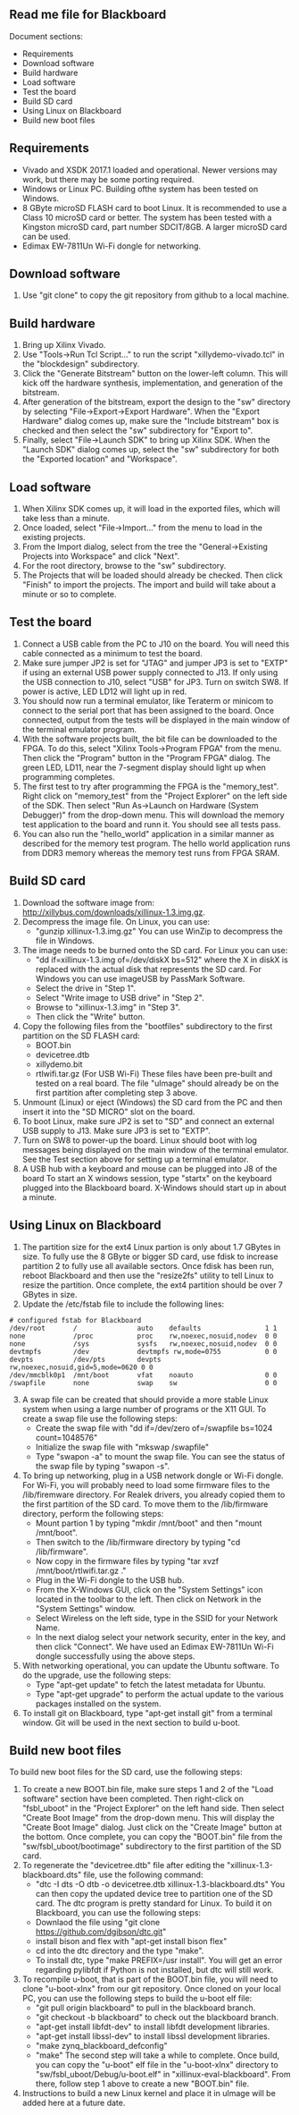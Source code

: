Read me file for Blackboard
---------------------------

Document sections:
 - Requirements
 - Download software
 - Build hardware
 - Load software
 - Test the board
 - Build SD card
 - Using Linux on Blackboard
 - Build new boot files

Requirements
------------
 - Vivado and XSDK 2017.1 loaded and operational.  Newer versions may work,
   but there may be some porting required.
 - Windows or Linux PC.  Building ofthe system has been tested on Windows.
 - 8 GByte microSD FLASH card to boot Linux.  It is recommended to use a
   Class 10 microSD card or better.  The system has been tested with a
   Kingston microSD card, part number SDCIT/8GB.  A larger microSD card
   can be used.
 - Edimax EW-7811Un Wi-Fi dongle for networking.

Download software
-----------------
1. Use "git clone" to copy the git repository from github to a local machine.

Build hardware
--------------
1. Bring up Xilinx Vivado.
2. Use "Tools->Run Tcl Script..." to run the script "xillydemo-vivado.tcl"
   in the "blockdesign" subdirectory.
3. Click the "Generate Bitstream" button on the lower-left column.  This
   will kick off the hardware synthesis, implementation, and generation
   of the bitstream.
4. After generation of the bitstream, export the design to the "sw" directory
   by selecting "File->Export->Export Hardware".  When the "Export Hardware"
   dialog comes up, make sure the "Include bitstream" box is checked and then
   select the "sw" subdirectory for "Export to".
5. Finally, select "File->Launch SDK" to bring up Xilinx SDK.  When the
   "Launch SDK" dialog comes up, select the "sw" subdirectory for both the
   "Exported location" and "Workspace".

Load software
-------------
1. When Xilinx SDK comes up, it will load in the exported files, which will
   take less than a minute.
2. Once loaded, select "File->Import..." from the menu to load in the existing
   projects.
3. From the Import dialog, select from the tree the
   "General->Existing Projects into Workspace" and click "Next".
4. For the root directory, browse to the "sw" subdirectory.
5. The Projects that will be loaded should already be checked.  Then click
   "Finish" to import the projects.  The import and build will take about
   a minute or so to complete.

Test the board
--------------
1. Connect a USB cable from the PC to J10 on the board.  You will need this
   cable connected as a minimum to test the board.
2. Make sure jumper JP2 is set for "JTAG" and jumper JP3 is set to "EXTP" if
   using an external USB power supply connected to J13.  If only using the
   USB connection to J10, select "USB" for JP3.  Turn on switch SW8.  If
   power is active, LED LD12 will light up in red.
3. You should now run a terminal emulator, like Teraterm or minicom to connect
   to the serial port that has been assigned to the board.  Once connected,
   output from the tests will be displayed in the main window of the terminal
   emulator program.
4. With the software projects built, the bit file can be downloaded to the
   FPGA.  To do this, select "Xilinx Tools->Program FPGA" from the menu.
   Then click the "Program" button in the "Program FPGA" dialog.  The green
   LED, LD11, near the 7-segment display should light up when programming
   completes.
5. The first test to try after programming the FPGA is the "memory_test".
   Right click on "memory_test" from the "Project Explorer" on the left side
   of the SDK.  Then select "Run As->Launch on Hardware (System Debugger)"
   from the drop-down menu.  This will download the memory test application
   to the board and runn it.  You should see all tests pass.
6. You can also run the "hello_world" application in a similar manner as
   described for the memory test program.  The hello world application runs
   from DDR3 memory whereas the memory test runs from FPGA SRAM.

Build SD card
-------------
1. Download the software image from:
     http://xillybus.com/downloads/xillinux-1.3.img.gz.
2. Decompress the image file.  On Linux, you can use:
   - "gunzip xillinux-1.3.img.gz"
   You can use WinZip to decompress the file in Windows.
3. The image needs to be burned onto the SD card.  For Linux you can use:
   - "dd if=xillinux-1.3.img of=/dev/diskX bs=512" where the X in diskX is
     replaced with the actual disk that represents the SD card.
   For Windows you can use imageUSB by PassMark Software.
   - Select the drive in "Step 1".
   - Select "Write image to USB drive" in "Step 2".
   - Browse to "xillinux-1.3.img" in "Step 3".
   - Then click the "Write" button.
4. Copy the following files from the "bootfiles" subdirectory to the
   first partition on the SD FLASH card:
   - BOOT.bin
   - devicetree.dtb
   - xillydemo.bit
   - rtlwifi.tar.gz (For USB Wi-Fi)
   These files have been pre-built and tested on a real board.  The file
   "uImage" should already be on the first partition after completing
   step 3 above.
5. Unmount (Linux) or eject (Windows) the SD card from the PC and then insert
   it into the "SD MICRO" slot on the board.
6. To boot Linux, make sure JP2 is set to "SD" and connect an external USB
   supply to J13.  Make sure JP3 is set to "EXTP".
7. Turn on SW8 to power-up the board.  Linux should boot with log messages
   being displayed on the main window of the terminal emulator.  See the
   Test section above for setting up a terminal emulator.
8. A USB hub with a keyboard and mouse can be plugged into J8 of the board
   To start an X windows session, type "startx" on the keyboard plugged
   into the Blackboard board.  X-Windows should start up in about a minute.

Using Linux on Blackboard
-------------------------
1. The partition size for the ext4 Linux partion is only about 1.7 GBytes in
   size.  To fully use the 8 GByte or bigger SD card, use fdisk to increase
   partition 2 to fully use all available sectors.  Once fdisk has been run,
   reboot Blackboard and then use the "resize2fs" utility to tell Linux to
   resize the partition.  Once complete, the ext4 partition should be over
   7 GBytes in size.
2. Update the /etc/fstab file to include the following lines:
```
# configured fstab for Blackboard
/dev/root       /               auto    defaults                1 1
none            /proc           proc    rw,noexec,nosuid,nodev  0 0
none            /sys            sysfs   rw,noexec,nosuid,nodev  0 0
devtmpfs        /dev            devtmpfs rw,mode=0755           0 0
devpts          /dev/pts        devpts  rw,noexec,nosuid,gid=5,mode=0620 0 0
/dev/mmcblk0p1  /mnt/boot       vfat    noauto                  0 0
/swapfile       none            swap    sw                      0 0
```
3. A swap file can be created that should provide a more stable Linux system
   when using a large number of programs or the X11 GUI.  To create a swap
   file use the following steps:
   - Create the swap file with
       "dd if=/dev/zero of=/swapfile bs=1024 count=1048576"
   - Initialize the swap file with "mkswap /swapfile"
   - Type "swapon -a" to mount the swap file.  You can see the status of
     the swap file by typing "swapon -s".
4. To bring up networking, plug in a USB network dongle or Wi-Fi dongle.
   For Wi-Fi, you will probably need to load some firmware files to the
   /lib/firemware directory.  For Realek drivers, you already copied them
   to the first partition of the SD card.  To move them to the /lib/firmware
   directory, perform the following steps:
   - Mount partion 1 by typing "mkdir /mnt/boot" and then "mount /mnt/boot".
   - Then switch to the /lib/firmware directory by typing "cd /lib/firmware".
   - Now copy in the firmware files by typing
       "tar xvzf /mnt/boot/rtlwifi.tar.gz ."
   - Plug in the Wi-Fi dongle to the USB hub.
   - From the X-Windows GUI, click on the "System Settings" icon located in
     the toolbar to the left.  Then click on Network in the "System Settings"
     window.
   - Select Wireless on the left side, type in the SSID for your Network Name.
   - In the next dialog select your network security, enter in the key, and
     then click "Connect".
   We have used an Edimax EW-7811Un Wi-Fi dongle successfully using the above
   steps.
5. With networking operational, you can update the Ubuntu software.  To do
   the upgrade, use the following steps:
   - Type "apt-get update" to fetch the latest metadata for Ubuntu.
   - Type "apt-get upgrade" to perform the actual update to the various
     packages installed on the system.
6. To install git on Blackboard, type "apt-get install git" from a terminal
   window.  Git will be used in the next section to build u-boot.

Build new boot files
--------------------
To build new boot files for the SD card, use the following steps:
1. To create a new BOOT.bin file, make sure steps 1 and 2 of the
   "Load software" section have been completed.  Then right-click on
   "fsbl_uboot" in the "Project Explorer" on the left hand side.
   Then select "Create Boot Image" from the drop-down menu.  This
   will display the "Create Boot Image" dialog.  Just click on the
   "Create Image" button at the bottom.  Once complete, you can copy
   the "BOOT.bin" file from the "sw/fsbl_uboot/bootimage" subdirectory
   to the first partition of the SD card.
2. To regenerate the "devicetree.dtb" file after editing the
   "xillinux-1.3-blackboard.dts" file, use the following command:
   - "dtc -I dts -O dtb -o devicetree.dtb xillinux-1.3-blackboard.dts"
   You can then copy the updated device tree to partition one of the SD card.
   The dtc program is pretty standard for Linux.  To build it on Blackboard,
   you can use the following steps:
   - Downlaod the file using "git clone https://github.com/dgibson/dtc.git"
   - install bison and flex with "apt-get install bison flex"
   - cd into the dtc directory and the type "make".
   - To install dtc, type "make PREFIX=/usr install".  You will get an error
     regarding pylibfdt if Python is not installed, but dtc will still work.
3. To recompile u-boot, that is part of the BOOT.bin file, you will need
   to clone "u-boot-xlnx" from our git repository.  Once cloned on your
   local PC, you can use the following steps to build the u-boot elf file:
   - "git pull origin blackboard" to pull in the blackboard branch.
   - "git checkout -b blackboard" to check out the blackboard branch.
   - "apt-get install libfdt-dev" to install libfdt development libraries.
   - "apt-get install libssl-dev" to install libssl development libraries.
   - "make zynq_blackboard_defconfig"
   - "make"
   The second step will take a while to complete.  Once build, you can copy
   the "u-boot" elf file in the "u-boot-xlnx" directory to
   "sw/fsbl_uboot/Debug/u-boot.elf" in "xillinux-eval-blackboard".  From
   there, follow step 1 above to create a new "BOOT.bin" file.
4. Instructions to build a new Linux kernel and place it in uImage will
   be added here at a future date.

